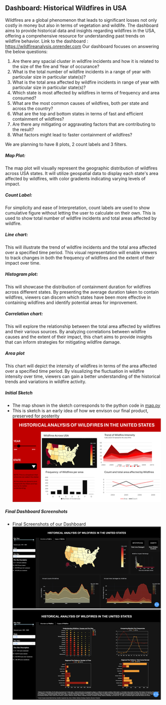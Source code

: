 ## Dashboard: Historical Wildfires in USA

Wildfires are a global phenomenon that leads to significant losses not only costly in money but also in terms of vegetation and wildlife. The dashboard aims to provide historical data and insights regarding wildfires in the USA, offering a comprehensive resource for understanding past trends on wildfire behavior.
Link to the dashboard : https://wildfireanalysis.onrender.com 
Our dashboard focuses on answering the below questions:
1. Are there any spacial cluster in wildfire incidents and how it is related to the size of the fire and Year of occurance?
2. What is the total number of wildfire incidents in a range of year with particular size in particular state(s)?
3. What is the total area affected by wildfire incidents in range of year with particular size in particular state(s)?
4. Which state is most affected by wildfires in terms of frequency and area consumed? 
5. What are the most common causes of wildfires, both per state and across the country? 
6. What are the top and bottom states in terms of fast and efficient containment of wildfires?
7. Are there any mitigating or aggravating factors that are contributing to the result? 
8. What factors might lead to faster containment of wildfires? 

We are planning to have 8 plots, 2 count labels and 3 filters.

##### Map Plot:

The map plot will visually represent the geographic distribution of wildfires across USA states. It will utilize geospatial data to display each state's area affected by wildfires, with color gradients indicating varying levels of impact.

##### Count Label:

For simplicity and ease of Interpretation, count labels are used to show cumulative figure without letting the user to calculate on their own. This is used to show total number of wildfire incidents and total areas affected by wildfire.

##### Line chart:
This will illustrate the trend of wildfire incidents and the total area affected over a specified time period. This visual representation will enable viewers to track changes in both the frequency of wildfires and the extent of their impact over time.


##### Histogram plot:
This will showcase the distribution of containment duration for wildfires across different states. By presenting the average duration taken to contain wildfires, viewers can discern which states have been more effective in containing wildfires and identify potential areas for improvement.


##### Correlation chart:
This will explore the relationship between the total area affected by wildfires and their various sources. By analyzing correlations between wildfire causes and the extent of their impact, this chart aims to provide insights that can inform strategies for mitigating wildfire damage.


##### Area plot
This chart will depict the intensity of wildfires in terms of the area affected over a specified time period. By visualizing the fluctuation in wildfire intensity over time, viewers can gain a better understanding of the historical trends and variations in wildfire activity.

##### Initial Sketch 
- The map shown in the sketch corresponds to the python code in [map.py](https://github.com/andrewsarracini/DATA551_FireAnalysis/blob/main/map.py)
- This is sketch is an early idea of how we envison our final product, preserved for posterity
![Image](dashboard_sketch.png)

##### Final Dashboard Screenshots
- Final Screenshots of our Dashboard
![Image](FireAnalysis_Page1.png) 
![Image](FireAnalysis_Page2.png) 
